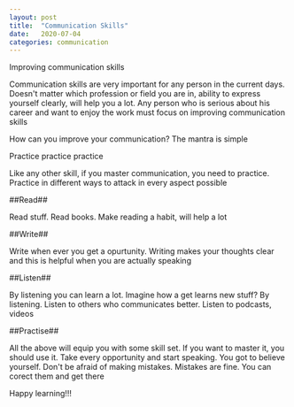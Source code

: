 ```yaml
---
layout: post
title:  "Communication Skills"
date:   2020-07-04
categories: communication
---
```

Improving communication skills

Communication skills are very important for any person in the current days. Doesn't matter which profession or field you are in, ability to express yourself clearly, will help you a lot. Any person who is serious about his career and want to enjoy the work must focus on improving communication skills

How can you improve your communication? The mantra is simple

Practice practice practice

Like any other skill, if you master communication, you need to practice. Practice in different ways to attack in every aspect possible

##Read##

Read stuff. Read books. Make reading a habit, will help a lot

##Write##

Write when ever you get a opurtunity. Writing makes your thoughts clear and this is helpful when you are actually speaking

##Listen##

By listening you can learn a lot. Imagine how a get learns new stuff? By listening. Listen to others who communicates better. Listen to podcasts, videos

##Practise##

All the above will equip you with some skill set. If you want to master it, you should use it. Take every opportunity and start speaking. You got to believe yourself. Don't be afraid of making mistakes. Mistakes are fine. You can corect them and get there

Happy learning!!!